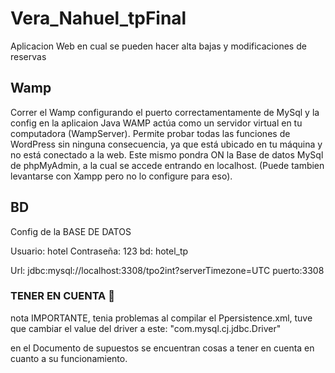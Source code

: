 # Vera_Nahuel_tpFinal

Aplicacion Web en cual se pueden hacer alta bajas y modificaciones de reservas

## Wamp 
Correr el Wamp configurando el puerto correctamentamente de MySql y la config en la aplicaion Java
WAMP actúa como un servidor virtual en tu computadora (WampServer). Permite probar todas las funciones de WordPress sin ninguna consecuencia, ya que está ubicado en tu máquina y no está conectado a la web.
Este mismo pondra ON la Base de datos MySql de phpMyAdmin, a la cual se accede entrando en localhost.
(Puede tambien levantarse con Xampp pero no lo configure para eso).

## BD
Config de la BASE DE DATOS

Usuario: hotel
Contraseña: 123
bd: hotel_tp

Url: jdbc:mysql://localhost:3308/tpo2int?serverTimezone=UTC
puerto:3308

### TENER EN CUENTA 	:loudspeaker:
nota IMPORTANTE, tenia problemas al compilar el Ppersistence.xml,
tuve que cambiar  el value del driver a este:
"com.mysql.cj.jdbc.Driver"

en el Documento de supuestos se encuentran cosas a tener en cuenta en cuanto a su funcionamiento.
